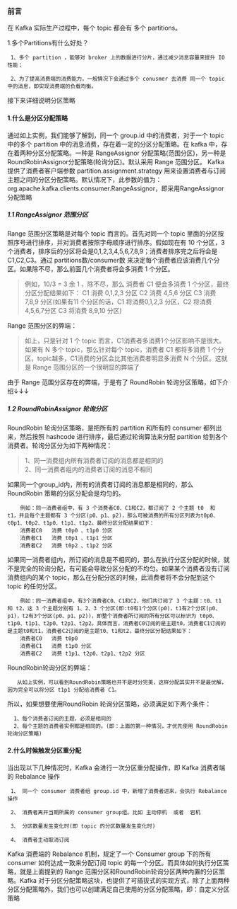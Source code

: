 ### 前言
  在 Kafka 实际生产过程中，每个 topic 都会有 多个 partitions。

  1.多个Partitions有什么好处？

     1、多个 partition ，能够对 broker 上的数据进行分片，通过减少消息容量来提升 IO 性能；

     2、为了提高消费端的消费能力，一般情况下会通过多个 conusmer 去消费 同一个 topic 中的消息，即实现消费端的负载均衡。

接下来详细说明分区策略

#### 1.什么是分区分配策略
通过如上实例，我们能够了解到，同一个 group.id 中的消费者，对于一个 topic 中的多个 partition 中的消息消费，存在着一定的分区分配策略。在 kafka 中，存在着两种分区分配策略。一种是 RangeAssignor 分配策略(范围分区)，另一种是 RoundRobinAssignor分配策略(轮询分区)。默认采用 Range 范围分区。 Kafka提供了消费者客户端参数 partition.assignment.strategy 用来设置消费者与订阅主题之间的分区分配策略。默认情况下，此参数的值为：org.apache.kafka.clients.consumer.RangeAssignor，即采用RangeAssignor分配策略

##### 1.1 RangeAssignor 范围分区

Range 范围分区策略是对每个 topic 而言的。首先对同一个 topic 里面的分区按照序号进行排序，并对消费者按照字母顺序进行排序。假如现在有 10 个分区，3 个消费者，排序后的分区将会是0,1,2,3,4,5,6,7,8,9；消费者排序完之后将会是C1,C2,C3。通过 partitions数/consumer数 来决定每个消费者应该消费几个分区。如果除不尽，那么前面几个消费者将会多消费 1 个分区。

>例如，10/3 = 3 余 1 ，除不尽，那么 消费者 C1 便会多消费 1 个分区，最终分区分配结果如下：
C1	消费 0,1,2,3 分区
C2	消费 4,5,6 分区
C3	消费 7,8,9 分区(如果有11 个分区的话，C1 将消费0,1,2,3 分区，C2 将消费4,5,6,7分区   C3 将消费 8,9,10 分区)

 Range 范围分区的弊端：
>如上，只是针对 1 个 topic 而言，C1消费者多消费1个分区影响不是很大。如果有 N 多个 topic，那么针对每个 topic，消费者 C1 都将多消费 1 个分区，topic越多，C1消费的分区会比其他消费者明显多消费 N 个分区。这就是 Range 范围分区的一个很明显的弊端了

   由于 Range 范围分区存在的弊端，于是有了 RoundRobin 轮询分区策略，如下介绍↓↓↓
##### 1.2 RoundRobinAssignor 轮询分区
RoundRobin 轮询分区策略，是把所有的 partition 和所有的 consumer 都列出来，然后按照 hashcode 进行排序，最后通过轮询算法来分配 partition 给到各个消费者。轮询分区分为如下两种情况：
>1、同一消费组内所有消费者订阅的消息都是相同的   
  2、同一消费者组内的消费者订阅的消息不相同    

如果同一个group_id内，所有的消费者订阅的消息都是相同的，那么 RoundRobin 策略的分区分配会是均匀的。

        例如：同一消费者组中，有 3 个消费者C0、C1和C2，都订阅了 2 个主题 t0  和 t1，并且每个主题都有 3 个分区(p0、p1、p2)，那么可被消费的所有分区列表为t0p0、t0p1、t0p2、t1p0、t1p1、t1p2。最终分区分配结果如下：
        消费者C0	消费 t0p0 、t1p0 分区
        消费者C1	消费 t0p1 、t1p1 分区
        消费者C2	消费 t0p2 、t1p2 分区
如果同一消费者组内，所订阅的消息是不相同的，那么在执行分区分配的时候，就不是完全的轮询分配，有可能会导致分区分配的不均匀。如果某个消费者没有订阅消费组内的某个 topic，那么在分配分区的时候，此消费者将不会分配到这个 topic 的任何分区。

        例如：同一消费者组中，有3个消费者C0、C1和C2，他们共订阅了 3 个主题：t0、t1 和 t2，这 3 个主题分别有 1、2、3 个分区(即:t0有1个分区(p0)，t1有2个分区(p0、p1)，t2有3个分区(p0、p1、p2))，即整个消费者所订阅的所有分区可以标识为 t0p0、t1p0、t1p1、t2p0、t2p1、t2p2。具体而言，消费者C0订阅的是主题t0，消费者C1订阅的是主题t0和t1，消费者C2订阅的是主题t0、t1和t2，最终分区分配结果如下：
        消费者C0	消费 t0p0
        消费者C1	消费 t1p0 分区
        消费者C2	消费 t1p1、t2p0、t2p1、t2p2 分区

RoundRobin轮询分区的弊端：

       从如上实例，可以看到RoundRobin策略也并不是时分完美，这样分配其实并不是最优解，因为完全可以将分区 t1p1 分配给消费者 C1。
   所以，如果想要使用RoundRobin 轮询分区策略，必须满足如下两个条件：

      1、每个消费者订阅的主题，必须是相同的
      2、每个主题的消费者实例都是相同的。(即：上面的第一种情况，才优先使用 RoundRobin 轮询分区策略)

#### 2.什么时候触发分区重分配
当出现以下几种情况时，Kafka 会进行一次分区重分配操作，即 Kafka 消费者端的 Rebalance 操作

     1、 同一个 consumer 消费者组 group.id 中，新增了消费者进来，会执行 Rebalance 操作

     2、 消费者离开当期所属的 consumer group组。比如 主动停机  或者  宕机

     3、 分区数量发生变化时(即 topic 的分区数量发生变化时)

     4、 消费者主动取消订阅
Kafka 消费端的 Rebalance 机制，规定了一个 Consumer group 下的所有 consumer 如何达成一致来分配订阅 topic 的每一个分区。而具体如何执行分区策略，就是上面提到的 Range 范围分区和RoundRobin轮询分区两种内置的分区策略。Kafka 对于分区分配策略这块，也提供了可插拔式的实现方式，除了上面两种分区分配策略外，我们也可以创建满足自己使用的分区分配策略，即：自定义分区策略

